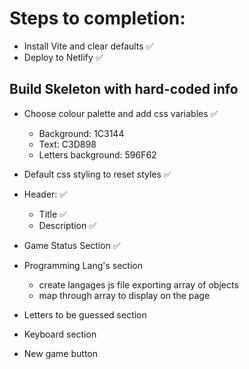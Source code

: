 # Steps to completion:

- Install Vite and clear defaults ✅
- Deploy to Netlify ✅

## Build Skeleton with hard-coded info

- Choose colour palette and add css variables ✅
  - Background: 1C3144
  - Text: C3D898
  - Letters background: 596F62
- Default css styling to reset styles ✅

- Header: ✅
  - Title ✅
  - Description ✅
- Game Status Section ✅
- Programming Lang's section
  - create langages js file exporting array of objects
  - map through array to display on the page
- Letters to be guessed section
- Keyboard section
- New game button
